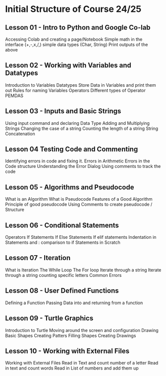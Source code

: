 # Initial Structure of Course 24/25
## Lesson 01 - Intro to Python and Google Co-lab
Accessing Colab and creating a page/Notebook
Simple math in the interface (+,-,x,/,)
simple data types (Char, String)
Print outputs of the above
## Lesson 02 - Working with Variables and Datatypes
Introduction to Variables
Datatypes
Store Data in Variables and print them out
Rules for naming Variables
Operators
Different types of Operator
PEMDAS
## Lesson 03 - Inputs and Basic Strings
Using input command and declaring Data Type
Adding and Multiplying Strings
Changing the case of a string
Counting the length of a string
String Concatenation
## Lesson 04 Testing Code and Commenting
Identifying errors in code and fixing it.
Errors in Arithmetic
Errors in the Code structure
Understanding the Error Dialog
Using comments to track the code
## Lesson 05 - Algorithms and Pseudocode
 What is an Algorithm
 What is Pseudocode
 Features of a Good Algorithm
 Principle of good pseudocode
 Using Comments to create pseudocode / Structure
## Lesson 06 - Conditional Statements
Operators
If Statements
If Else Statements
If elif statements
Indentation in Statements and :
comparison to if Statements in Scratch
## Lesson 07 - Iteration
What is Iteration
The While Loop
The For loop
Iterate through a string
Iterate through a string counting specific letters
Common Errors
## Lesson 08 - User Defined Functions
Defining a Function
Passing Data into and returning from a function
## Lesson 09 - Turtle Graphics
Introduction to Turtle
Moving around the screen and configuration
Drawing Basic Shapes
Creating Patters
Filling Shapes
Creating Drawings
## Lesson 10 - Working with External Files
Working with External Files
Read in Text and count number of a letter
Read in text and count words
Read in List of numbers and add them up

